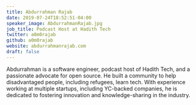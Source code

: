 ```yaml
---
title: Abdurrahman Rajab
date: 2019-07-24T18:52:51-04:00
speaker_image: AbdurrahmanRajab.jpg
job_title: Podcast Host at Hadith Tech
twitter: a0m0rajab
github: a0m0rajab
website: abdurrahmanrajab.com
draft: false
---
```


Abdurrahman is a software engineer, podcast host of Hadith Tech, and a passionate advocate for open source. He built a community to help disadvantaged people, including refugees, learn tech. With experience working at multiple startups, including YC-backed companies, he is dedicated to fostering innovation and knowledge-sharing in the industry.